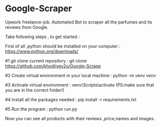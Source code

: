 # Google-Scraper
Upwork freelance-job. Automated Bot to scraper all the parfumes and its reviews from Google.

Take following steps , to get started :

First of all ,python should be installed on your computer : https://www.python.org/downloads/

#1 git clone current repository : git clone https://github.com/khodjiyev2o/Google-Scrape


#2 Create virtual environment in your local machine : python -m venv venv 


#3 Activate virtual environment : venv\Scripts\activate (PS:make sure that you are in the correct folder!)


#4 Install all the packages needed : pip install -r requirements.txt


#5 Run the program : python run.py 




Now you can see all products with their reviews ,price,names and images .
